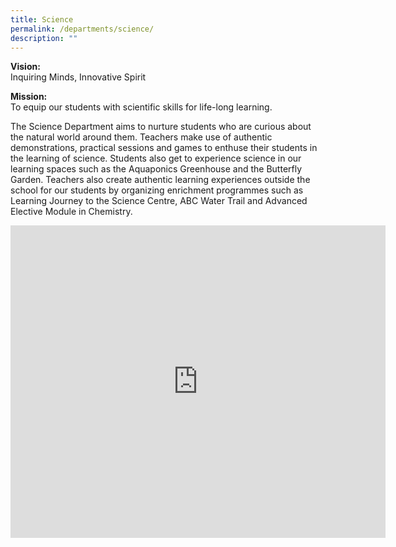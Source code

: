 ```yaml
---
title: Science
permalink: /departments/science/
description: ""
---
```

**Vision:** <br>
Inquiring Minds, Innovative Spirit  
  
  
**Mission:** <br>
To equip our students with scientific skills for life-long learning.    
  
The Science Department aims to nurture students who are curious about the natural world around them. Teachers make use of authentic demonstrations, practical sessions and games to enthuse their students in the learning of science. Students also get to experience science in our learning spaces such as the Aquaponics Greenhouse and the Butterfly Garden. Teachers also create authentic learning experiences outside the school for our students by organizing enrichment programmes such as Learning Journey to the Science Centre, ABC Water Trail and Advanced Elective Module in Chemistry.

<iframe allowfullscreen="true" height="500" width="600" frameborder="0" src="https://docs.google.com/presentation/d/e/2PACX-1vQm4Oa4UkbO4gfJGOEsqcLILwh648uOmndODecVlvdDABPG6yGrqsb-64bRWnvBCX3at7bK4ev4U3E9/embed?start=false&amp;loop=true&amp;delayms=10000"></iframe>